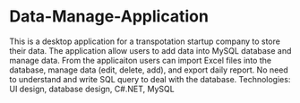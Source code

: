 # Data-Manage-Application
This is a desktop application for a transpotation startup company to store their data. The application allow users to add data into MySQL database and manage data.
From the applicaiton users can import Excel files into the database, manage data (edit, delete, add), and export daily report. No need to understand and write SQL query to deal with the database.
Technologies: UI design, database design, C#.NET, MySQL
